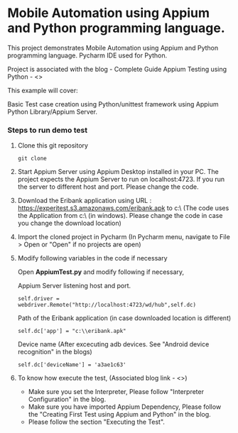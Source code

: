 # Mobile Automation using Appium and Python programming language.

This project demonstrates Mobile Automation using Appium and Python programming language.
Pycharm IDE used for Python.

Project is associated with the blog - Complete Guide Appium Testing using Python - <>

This example will cover:

Basic Test case creation using Python/unittest framework using Appium Python Library/Appium Server.

### Steps to run demo test

1. Clone this git repository

	```
	git clone
	```

2. Start Appium Server using Appium Desktop installed in your PC.
   The project expects the Appium Server to run on localhost:4723. If you run the server to different host and port. Please change the code.

3. Download the Eribank application using URL : https://experitest.s3.amazonaws.com/eribank.apk to c:\\  (The code uses the Application from c:\\ (in windows). Please change the code in case you   change the download location)

4. Import the cloned project in Pycharm (In Pycharm menu, navigate to File > Open or "Open" if no projects are open)

5. Modify following variables in the code if necessary

   Open **AppiumTest.py** and modify following if necessary,

      Appium Server listening host and port.

      ```
      self.driver = webdriver.Remote("http://localhost:4723/wd/hub",self.dc)
      ```

      Path of the Eribank application (in case downloaded location is different)

      ```
      self.dc['app'] = "c:\\eribank.apk"
      ```

      Device name (After excecuting adb devices. See "Android device recognition" in the blogs)

      ```
      self.dc['deviceName'] = 'a3ae1c63'
      ```


5. To know how execute the test, (Associated blog link - <>)
      * Make sure you set the Interpreter, Please follow "Interpreter Configuration" in the blog.
      * Make sure you have imported Appium Dependency, Please follow the "Creating First Test using Appium and Python" in the blog.
      * Please follow the section "Executing the Test".

